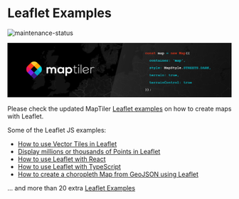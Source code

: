 # Leaflet Examples

![maintenance-status](https://img.shields.io/badge/maintenance-deprecated-red.svg)

![MapTiler - Maps for developers](https://raw.githubusercontent.com/maptiler/.github/main/profile/assets/maptiler.jpg)

Please check the updated MapTiler [Leaflet examples](https://docs.maptiler.com/leaflet/examples) on how to create maps with Leaflet.

Some of the Leaflet JS examples:

* [How to use Vector Tiles in Leaflet](https://docs.maptiler.com/leaflet/examples/vector-tiles-in-leaflet-js/)
* [Display millions or thousands of Points in Leaflet](https://docs.maptiler.com/leaflet/examples/helpers-point/)
* [How to use Leaflet with React](https://docs.maptiler.com/leaflet/examples/react/)
* [How to use Leaflet with TypeScript](https://docs.maptiler.com/leaflet/examples/ts-get-started/)
* [How to create a choropleth Map from GeoJSON using Leaflet](https://docs.maptiler.com/leaflet/examples/choropleth-geojson/)

... and more than 20 extra [Leaflet Examples](https://docs.maptiler.com/leaflet/examples)
